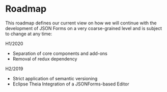 # Roadmap

This roadmap defines our current view on how we will continue with the development of JSON Forms on a very coarse-grained level and is subject to change at any time:

H1/2020
 * Separation of core components and add-ons
 * Removal of redux dependency


H2/2019
 * Strict application of semantic versioning
 * Eclipse Theia Integration of a JSONForms-based Editor
 
